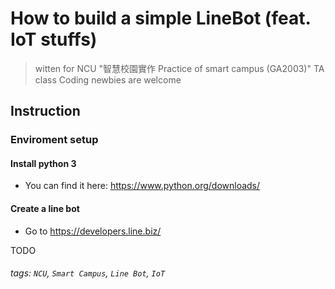 # How to build a simple LineBot (feat. IoT stuffs)
> witten for NCU "智慧校園實作 Practice of smart campus (GA2003)" TA class
> Coding newbies are welcome

## Instruction
### Enviroment setup
#### Install python 3
- You can find it here: https://www.python.org/downloads/

#### Create a line bot
- Go to https://developers.line.biz/

TODO


###### tags: `NCU`, `Smart Campus`, `Line Bot`, `IoT`